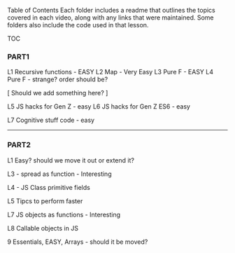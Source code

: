 Table of Contents
Each folder includes a readme that outlines the topics covered in each video, along with any links that were maintained. Some folders also include the code used in that lesson.

TOC

### PART1

L1  Recursive functions - EASY
L2  Map     - Very Easy
L3 Pure F - EASY
L4 Pure F - strange? order should be?

[ Should we add something here? ]

L5 JS hacks for Gen Z     - easy
L6 JS hacks for Gen Z ES6 - easy

L7 Cognitive stuff code - easy

-------


### PART2

L1 Easy? should we move it out or extend it?

L3 - spread as function - Interesting

L4 - JS Class primitive fields

L5 Tipcs to perform faster


L7 JS objects as functions - Interesting

L8 Callable objects in JS

9 Essentials,  EASY, Arrays - should it be moved?
